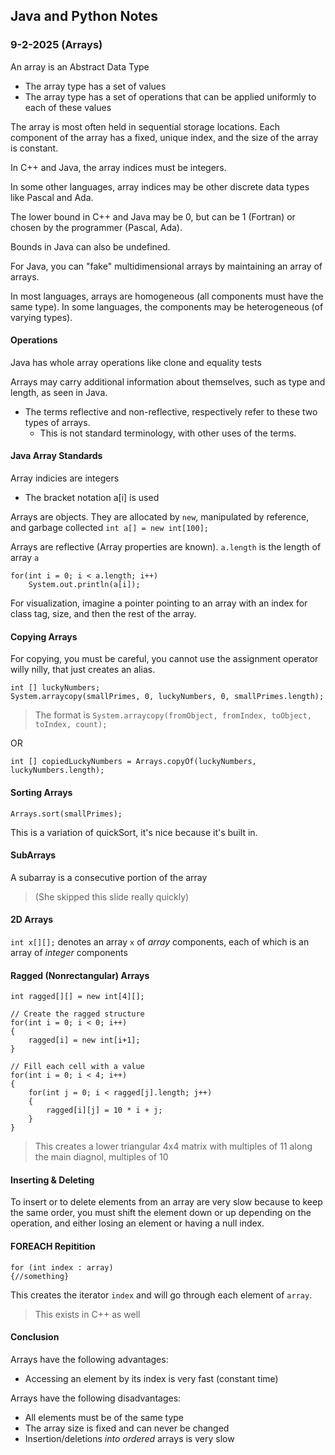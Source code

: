 ## Java and Python Notes
### 9-2-2025 (Arrays)

An array is an Abstract Data Type
* The array type has a set of values
* The array type has a set of operations that can be applied uniformly to each of these values

The array is most often held in sequential storage locations. Each component of the array has a fixed, unique index, and the size of the array is constant.

In C++ and Java, the array indices must be integers.

In some other languages, array indices may be other discrete data types like Pascal and Ada.

The lower bound in C++ and Java may be 0, but can be 1 (Fortran) or chosen by the programmer (Pascal, Ada).

Bounds in Java can also be undefined.

For Java, you can "fake" multidimensional arrays by maintaining an array of arrays.

In most languages, arrays are homogeneous (all components must have the same type). In some languages, the components may be heterogeneous (of varying types).

#### Operations
Java has whole array operations like clone and equality tests

Arrays may carry additional information about themselves, such as type and length, as seen in Java.
* The terms reflective and non-reflective, respectively refer to these two types of arrays.
    * This is not standard terminology, with other uses of the terms.

#### Java Array Standards
Array indicies are integers
* The bracket notation a[i] is used

Arrays are objects. They are allocated by `new`, manipulated by reference, and garbage collected
`int a[] = new int[100];`

Arrays are reflective (Array properties are known). `a.length` is the length of array `a`

```
for(int i = 0; i < a.length; i++)
    System.out.println(a[i]);
```

For visualization, imagine a pointer pointing to an array with an index for class tag, size, and then the rest of the array.

#### Copying Arrays
For copying, you must be careful, you cannot use the assignment operator willy nilly, that just creates an alias.

```
int [] luckyNumbers;
System.arraycopy(smallPrimes, 0, luckyNumbers, 0, smallPrimes.length);
```
> The format is `System.arraycopy(fromObject, fromIndex, toObject, toIndex, count);`

OR

```
int [] copiedLuckyNumbers = Arrays.copyOf(luckyNumbers, luckyNumbers.length);
```

#### Sorting Arrays
```
Arrays.sort(smallPrimes);
```
This is a variation of quickSort, it's nice because it's built in.

#### SubArrays
A subarray is a consecutive portion of the array
> (She skipped this slide really quickly)

#### 2D Arrays
`int x[][];` denotes an array `x` of *array* components, each of which is an array of *integer* components

#### Ragged (Nonrectangular) Arrays
```
int ragged[][] = new int[4][];

// Create the ragged structure
for(int i = 0; i < 0; i++)
{
    ragged[i] = new int[i+1];
}

// Fill each cell with a value
for(int i = 0; i < 4; i++)
{
    for(int j = 0; i < ragged[j].length; j++)
    {
        ragged[i][j] = 10 * i + j;
    }
}
```
> This creates a lower triangular 4x4 matrix with multiples of 11 along the main diagnol, multiples of 10

#### Inserting & Deleting
To insert or to delete elements from an array are very slow because to keep the same order, you must shift the element down or up depending on the operation, and either losing an element or having a null index.

#### FOREACH Repitition
```
for (int index : array)
{//something}
```
This creates the iterator `index` and will go through each element of `array`.
> This exists in C++ as well

#### Conclusion
Arrays have the following advantages:
* Accessing an element by its index is very fast (constant time)

Arrays have the following disadvantages:
* All elements must be of the same type
* The array size is fixed and can never be changed
* Insertion/deletions *into ordered* arrays is very slow